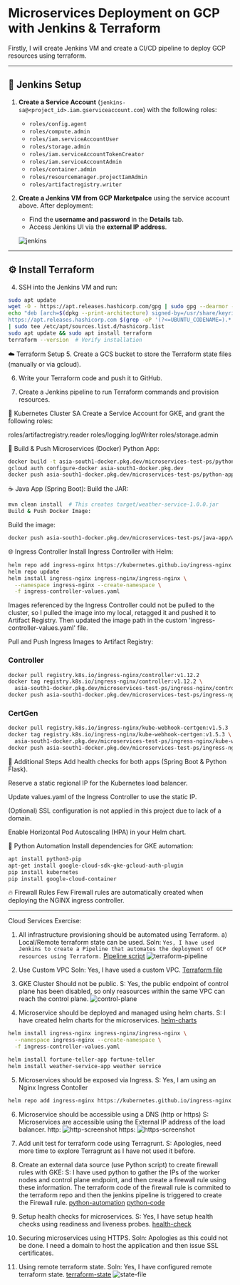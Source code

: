 # Microservices Deployment on GCP with Jenkins & Terraform

Firstly, I will create Jenkins VM and create a CI/CD pipeline to deploy GCP resources using terraform.

---

## 🚀 Jenkins Setup

1. **Create a Service Account** (`jenkins-sa@<project_id>.iam.gserviceaccount.com`) with the following roles:

    - `roles/config.agent`  
    - `roles/compute.admin`  
    - `roles/iam.serviceAccountUser`  
    - `roles/storage.admin`  
    - `roles/iam.serviceAccountTokenCreator`  
    - `roles/iam.serviceAccountAdmin`  
    - `roles/container.admin`  
    - `roles/resourcemanager.projectIamAdmin`  
    - `roles/artifactregistry.writer`  

3. **Create a Jenkins VM from GCP Marketpalce** using the service account above. After deployment:
    - Find the **username and password** in the **Details** tab.
    - Access Jenkins UI via the **external IP address**.

    ![jenkins](image.png)

---

## ⚙️ Install Terraform

4. SSH into the Jenkins VM and run:

```bash
sudo apt update
wget -O - https://apt.releases.hashicorp.com/gpg | sudo gpg --dearmor -o /usr/share/keyrings/hashicorp-archive-keyring.gpg
echo "deb [arch=$(dpkg --print-architecture) signed-by=/usr/share/keyrings/hashicorp-archive-keyring.gpg] \
https://apt.releases.hashicorp.com $(grep -oP '(?<=UBUNTU_CODENAME=).*' /etc/os-release || lsb_release -cs) main" \
| sudo tee /etc/apt/sources.list.d/hashicorp.list
sudo apt update && sudo apt install terraform
terraform --version  # Verify installation
```
☁️ Terraform Setup
5. Create a GCS bucket to store the Terraform state files (manually or via gcloud).

6. Write your Terraform code and push it to GitHub.

7. Create a Jenkins pipeline to run Terraform commands and provision resources.

🔐 Kubernetes Cluster SA
Create a Service Account for GKE, and grant the following roles:

roles/artifactregistry.reader
roles/logging.logWriter
roles/storage.admin

🐳 Build & Push Microservices (Docker)
Python App:
```bash
docker build -t asia-south1-docker.pkg.dev/microservices-test-ps/python-app/fortune-teller:v1 .
gcloud auth configure-docker asia-south1-docker.pkg.dev
docker push asia-south1-docker.pkg.dev/microservices-test-ps/python-app/fortune-teller:v1
```
☕ Java App (Spring Boot):
Build the JAR:
```bash
mvn clean install  # This creates target/weather-service-1.0.0.jar
Build & Push Docker Image:
```
Build the image:
```bash docker build -t asia-south1-docker.pkg.dev/microservices-test-ps/java-app/weather-service:v1.0 .
docker push asia-south1-docker.pkg.dev/microservices-test-ps/java-app/weather-service:v1.0
```

🌐 Ingress Controller
Install Ingress Controller with Helm:
```bash
helm repo add ingress-nginx https://kubernetes.github.io/ingress-nginx
helm repo update
helm install ingress-nginx ingress-nginx/ingress-nginx \
  --namespace ingress-nginx --create-namespace \
  -f ingress-controller-values.yaml
```
Images referenced by the Ingress Controller could not be pulled to the cluster, so I pulled the image into my local, retagged it and pushed it to Artifact Registry. Then updated the image path in the custom 'ingress-controller-values.yaml' file.

Pull and Push Ingress Images to Artifact Registry:

### Controller
```bash
docker pull registry.k8s.io/ingress-nginx/controller:v1.12.2
docker tag registry.k8s.io/ingress-nginx/controller:v1.12.2 \
  asia-south1-docker.pkg.dev/microservices-test-ps/ingress-nginx/controller:v1.12.2
docker push asia-south1-docker.pkg.dev/microservices-test-ps/ingress-nginx/controller:v1.12.2
```
### CertGen
```bash
docker pull registry.k8s.io/ingress-nginx/kube-webhook-certgen:v1.5.3
docker tag registry.k8s.io/ingress-nginx/kube-webhook-certgen:v1.5.3 \
  asia-south1-docker.pkg.dev/microservices-test-ps/ingress-nginx/kube-webhook-certgen:v1.5.3
docker push asia-south1-docker.pkg.dev/microservices-test-ps/ingress-nginx/kube-webhook-certgen:v1.5.3
```

🔧 Additional Steps
Add health checks for both apps (Spring Boot & Python Flask).

Reserve a static regional IP for the Kubernetes load balancer.

Update values.yaml of the Ingress Controller to use the static IP.

(Optional) SSL configuration is not applied in this project due to lack of a domain.

Enable Horizontal Pod Autoscaling (HPA) in your Helm chart.

🐍 Python Automation
Install dependencies for GKE automation:
```bash
apt install python3-pip
apt-get install google-cloud-sdk-gke-gcloud-auth-plugin
pip install kubernetes
pip install google-cloud-container
```
🔥 Firewall Rules
Few Firewall rules are automatically created when deploying the NGINX ingress controller.

--------------------------------------------------------------------------------------------------------------------------------------------------------
Cloud Services Exercise:
1. All infrastructure provisioning should be automated using Terraform.
    a) Local/Remote terraform state can be used.
Soln: `Yes, I have used Jenkins to create a Pipeline that automates the deployment of GCP resources using Terraform.`
[Pipeline script](./Jenkinsfile-terraform)
![terraform-pipeline](image-1.png)

2. Use Custom VPC
Soln: Yes, I have used a custom VPC.
[Terraform file](./terraform/env/dev/vpc.tf)

3. GKE Cluster Should not be public.
S: Yes, the public endpoint of control plane has been disabled, so only reasources within the same VPC can reach the control plane.
![control-plane](image-2.png)

4. Microservice should be deployed and managed using helm charts.
S: I have created helm charts for the microservices.
[helm-charts](./my-helm)
```bash
helm install ingress-nginx ingress-nginx/ingress-nginx \
  --namespace ingress-nginx --create-namespace \
  -f ingress-controller-values.yaml

helm install fortune-teller-app fortune-teller
helm install weather-service-app weather service
```

5. Microservices should be exposed via Ingress.
S: Yes, I am using an Nginx Ingress Contoller
```bash
helm repo add ingress-nginx https://kubernetes.github.io/ingress-nginx
```
6. Microservice should be accessible using a DNS (http or https)
S: Microservices are accessible using the External IP address of the load balancer.
http:
![http-screenshot](image-4.png)
https:
![https-screenshot](image-3.png)


7. Add unit test for terraform code using Terragrunt.
S: Apologies, need more time to explore Terragrunt as I have not used it before.

8. Create an external data source (use Python script) to create firewall rules with GKE:
S: I have used python to gather the IPs of the worker nodes and control plane endpoint, and then create a firewall rule using these information. The terraform code of the firewall rule is commited to the terraform repo and then the jenkins pipeline is triggered to create the Firewall rule.
[python-automation](./automation/Jenkinsfile)
[python-code](./automation/test.py)

9. Setup health checks for microservices.
S: Yes, I have setup health checks using readiness and liveness probes.
[health-check](./my-helm/fortune-teller/values.yaml)

10. Securing microservices using HTTPS.
Soln: Apologies as this could not be done. I need a domain to host the application and then issue SSL certificates.

11. Using remote terraform state.
Soln: Yes, I have configured remote terraform state.
[terraform-state](./terraform/env/dev/terraform.tf)
![state-file](image-5.png)